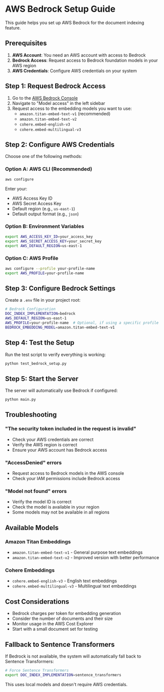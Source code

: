 # AWS Bedrock Setup Guide

This guide helps you set up AWS Bedrock for the document indexing feature.

## Prerequisites

1. **AWS Account**: You need an AWS account with access to Bedrock
2. **Bedrock Access**: Request access to Bedrock foundation models in your AWS region
3. **AWS Credentials**: Configure AWS credentials on your system

## Step 1: Request Bedrock Access

1. Go to the [AWS Bedrock Console](https://console.aws.amazon.com/bedrock/)
2. Navigate to "Model access" in the left sidebar
3. Request access to the embedding models you want to use:
   - `amazon.titan-embed-text-v1` (recommended)
   - `amazon.titan-embed-text-v2`
   - `cohere.embed-english-v3`
   - `cohere.embed-multilingual-v3`

## Step 2: Configure AWS Credentials

Choose one of the following methods:

### Option A: AWS CLI (Recommended)
```bash
aws configure
```
Enter your:
- AWS Access Key ID
- AWS Secret Access Key
- Default region (e.g., `us-east-1`)
- Default output format (e.g., `json`)

### Option B: Environment Variables
```bash
export AWS_ACCESS_KEY_ID=your_access_key
export AWS_SECRET_ACCESS_KEY=your_secret_key
export AWS_DEFAULT_REGION=us-east-1
```

### Option C: AWS Profile
```bash
aws configure --profile your-profile-name
export AWS_PROFILE=your-profile-name
```

## Step 3: Configure Bedrock Settings

Create a `.env` file in your project root:

```bash
# Bedrock Configuration
DOC_INDEX_IMPLEMENTATION=bedrock
AWS_DEFAULT_REGION=us-east-1
AWS_PROFILE=your-profile-name  # Optional, if using a specific profile
BEDROCK_EMBEDDING_MODEL=amazon.titan-embed-text-v1
```

## Step 4: Test the Setup

Run the test script to verify everything is working:

```bash
python test_bedrock_setup.py
```

## Step 5: Start the Server

The server will automatically use Bedrock if configured:

```bash
python main.py
```

## Troubleshooting

### "The security token included in the request is invalid"
- Check your AWS credentials are correct
- Verify the AWS region is correct
- Ensure your AWS account has Bedrock access

### "AccessDenied" errors
- Request access to Bedrock models in the AWS console
- Check your IAM permissions include Bedrock access

### "Model not found" errors
- Verify the model ID is correct
- Check the model is available in your region
- Some models may not be available in all regions

## Available Models

### Amazon Titan Embeddings
- `amazon.titan-embed-text-v1` - General purpose text embeddings
- `amazon.titan-embed-text-v2` - Improved version with better performance

### Cohere Embeddings
- `cohere.embed-english-v3` - English text embeddings
- `cohere.embed-multilingual-v3` - Multilingual text embeddings

## Cost Considerations

- Bedrock charges per token for embedding generation
- Consider the number of documents and their size
- Monitor usage in the AWS Cost Explorer
- Start with a small document set for testing

## Fallback to Sentence Transformers

If Bedrock is not available, the system will automatically fall back to Sentence Transformers:

```bash
# Force Sentence Transformers
export DOC_INDEX_IMPLEMENTATION=sentence_transformers
```

This uses local models and doesn't require AWS credentials.
